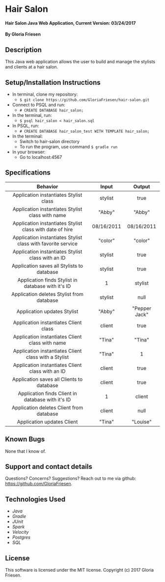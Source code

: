 # Hair Salon

#### Hair Salon Java Web Application, Current Version: 03/24/2017

#### By Gloria Friesen

## Description
This Java web application allows the user to build and manage the stylists and clients at a hair salon.

## Setup/Installation Instructions
* In terminal, clone my repository:
  * `$ git clone https://github.com/GloriaFriesen/hair-salon.git`
* Connect to PSQL and run:
  * `# CREATE DATABASE hair_salon;`
* In the terminal, run:
  * `$ psql hair_salon < hair_salon.sql`
* In PSQL, run:
  * `# CREATE DATABASE hair_salon_test WITH TEMPLATE hair_salon;`
* In the terminal:
  * Switch to hair-salon directory
  * To run the program, use command `$ gradle run`
* In your browser:
  * Go to localhost:4567


## Specifications

|Behavior|Input|Output|
|:---:|:---:|:---:|
|Application instantiates Stylist class|stylist|true|
|Application instantiates Stylist class with name|"Abby"|"Abby"|
|Application instantiates Stylist class with date of hire|08/16/2011|08/16/2011|
|Application instantiates Stylist class with favorite service|"color"|"color"|
|Application instantiates Stylist class with an ID|stylist|true|
|Application saves all Stylists to database|stylist|true|
|Application finds Stylist in database with it's ID|1|stylist|
|Application deletes Stylist from database|stylist|null|
|Application updates Stylist|"Abby"|"Pepper Jack"|
|Application instantiates Client class|client|true|
|Application instantiates Client class with name|"Tina"|"Tina"|
|Application instantiates Client class with a Stylist|"Tina"|1|
|Application instantiates Client class with an ID|client|true|
|Application saves all Clients to database|client|true|
|Application finds Client in database with it's ID|1|client|
|Application deletes Client from database|client|null|
|Application updates Client|"Tina"|"Louise"|


## Known Bugs
None that I know of.

## Support and contact details
Questions? Concerns? Suggestions? Reach out to me via github: <https://github.com/GloriaFriesen>.

## Technologies Used
* _Java_
* _Gradle_
* _JUnit_
* _Spark_
* _Velocity_
* _Postgres_
* _SQL_

## License
This software is licensed under the MIT license.
Copyright (c) 2017 Gloria Friesen.
